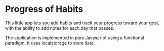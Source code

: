# Progress of Habits

This little app lets you add habits and track your progress toward your goal, with the ability to add notes for each day that passes.

The application is implemented in pure Javascript using a functional paradigm. It uses localstorage to store data.
